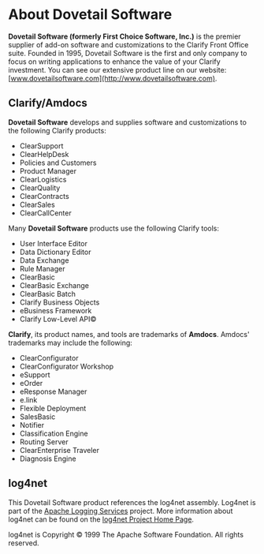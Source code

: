 # About Dovetail Software

**Dovetail Software (formerly First Choice Software, Inc.)** is the premier supplier of add-on software and customizations to the Clarify Front Office suite. Founded in 1995, Dovetail Software is the first and only company to focus on writing applications to enhance the value of your Clarify investment. You can see our extensive product line on our website: [www.dovetailsoftware.com](http://www.dovetailsoftware.com).

## Clarify/Amdocs

**Dovetail Software** develops and supplies software and customizations to the following Clarify products:

* ClearSupport
* ClearHelpDesk
* Policies and Customers
* Product Manager
* ClearLogistics
* ClearQuality
* ClearContracts
* ClearSales
* ClearCallCenter

Many **Dovetail Software** products use the following Clarify tools:

* User Interface Editor
* Data Dictionary Editor
* Data Exchange
* Rule Manager
* ClearBasic
* ClearBasic Exchange
* ClearBasic Batch
* Clarify Business Objects
* eBusiness Framework
* Clarify Low-Level API©

**Clarify**, its product names, and tools are trademarks of **Amdocs**. Amdocs' trademarks may include the following:

* ClearConfigurator
* ClearConfigurator Workshop
* eSupport
* eOrder
* eResponse Manager
* e.link
* Flexible Deployment
* SalesBasic
* Notifier
* Classification Engine
* Routing Server
* ClearEnterprise Traveler
* Diagnosis Engine

## log4net

This Dovetail Software product references the log4net assembly. Log4net is part of the [Apache Logging Services](http://logging.apache.org/) project. More information about log4net can be found on the [log4net Project Home Page](http://logging.apache.org/log4net/).

log4net is Copyright © 1999 The Apache Software Foundation. All rights reserved.
